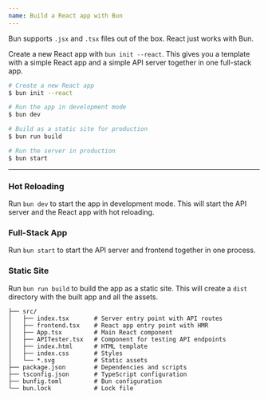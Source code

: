```yaml
---
name: Build a React app with Bun
---
```


Bun supports `.jsx` and `.tsx` files out of the box. React just works with Bun.

Create a new React app with `bun init --react`. This gives you a template with a simple React app and a simple API server together in one full-stack app.

```bash
# Create a new React app
$ bun init --react

# Run the app in development mode
$ bun dev

# Build as a static site for production
$ bun run build

# Run the server in production
$ bun start
```

---

### Hot Reloading

Run `bun dev` to start the app in development mode. This will start the API server and the React app with hot reloading.

### Full-Stack App

Run `bun start` to start the API server and frontend together in one process.

### Static Site

Run `bun run build` to build the app as a static site. This will create a `dist` directory with the built app and all the assets.

```
├── src/
│   ├── index.tsx       # Server entry point with API routes
│   ├── frontend.tsx    # React app entry point with HMR
│   ├── App.tsx         # Main React component
│   ├── APITester.tsx   # Component for testing API endpoints
│   ├── index.html      # HTML template
│   ├── index.css       # Styles
│   └── *.svg           # Static assets
├── package.json        # Dependencies and scripts
├── tsconfig.json       # TypeScript configuration
├── bunfig.toml         # Bun configuration
└── bun.lock            # Lock file
```
